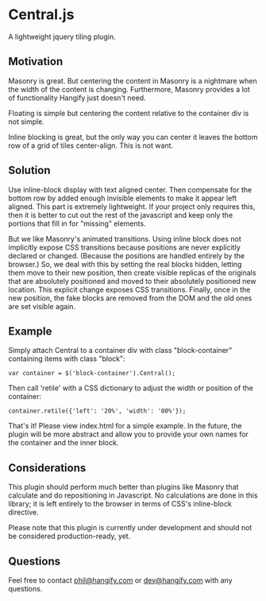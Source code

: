 # Central.js

A lightweight jquery tiling plugin.

## Motivation

Masonry is great. But centering the content in Masonry is a nightmare
when the width of the content is changing. Furthermore, Masonry provides
a lot of functionality Hangify just doesn't need.

Floating is simple but centering the content relative to the container
div is not simple.

Inline blocking is great, but the only way you can center it leaves the
bottom row of a grid of tiles center-align. This is not want.

## Solution

Use inline-block display with text aligned center. Then compensate for
the bottom row by added enough invisible elements to make it appear
left aligned. This part is extremely lightweight. If your project
only requires this, then it is better to cut out the rest of the javascript
and keep only the portions that fill in for "missing" elements.

But we like Masonry's animated transitions. Using inline block does not
implicitly expose CSS transitions because positions are never explicitly
declared or changed. (Because the positions are handled entirely by the
browser.) So, we deal with this by setting the real blocks hidden, letting
them move to their new position, then create visible replicas of the originals
that are absolutely positioned and moved to their absolutely positioned
new location. This explicit change exposes CSS transitions. Finally, once
in the new position, the fake blocks are removed from the DOM and the
old ones are set visible again.

## Example

Simply attach Central to a container div with class "block-container" containing
items with class "block":

    var container = $('block-container').Central();

Then call 'retile' with a CSS dictionary to adjust the width or position of the container:

    container.retile({'left': '20%', 'width': '80%'});

That's it! Please view index.html for a simple example. In the future, the plugin will
be more abstract and allow you to provide your own names for the container and the
inner block.

## Considerations

This plugin should perform much better than plugins like Masonry that
calculate and do repositioning in Javascript. No calculations are done
in this library; it is left entirely to the browser in terms of CSS's
inline-block directive.

Please note that this plugin is currently under development and should not
be considered production-ready, yet.

## Questions

Feel free to contact phil@hangify.com or dev@hangify.com with any questions.
